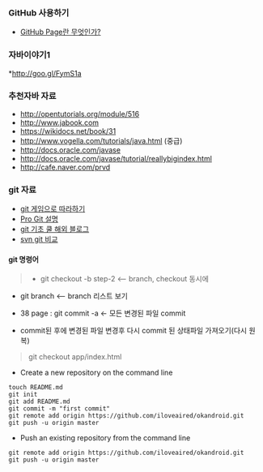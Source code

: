 ### GitHub 사용하기
 * [GitHub Page란 무엇인가?](https://help.github.com/categories/20/articles)


### 자바이야기1
 *http://goo.gl/FymS1a


### 추천자바 자료
* http://opentutorials.org/module/516
* http://www.jabook.com
* https://wikidocs.net/book/31
* http://www.vogella.com/tutorials/java.html  (중급)
* http://docs.oracle.com/javase
* http://docs.oracle.com/javase/tutorial/reallybigindex.html
* http://cafe.naver.com/prvd

### git 자료
* [git 게임으로 따라하기](http://learnbranch.urigit.com/)
* [Pro Git 설명](http://mobicon.tistory.com/182)
* [git 기초 쿨 해외 블로그](http://rogerdudler.github.io/git-guide/index.ko.html)
* [svn git 비교](http://www.slideshare.net/einsub/svn-git-17386752)
#### git 명령어
> * git checkout -b step-2  <--  branch, checkout 동시에
* git branch <-- branch 리스트 보기

* 38 page : git commit -a  <- 모든 변경된 파일 commit
* commit된 후에 변경된 파일 변경후 다시 commit 된 상태파일 가져오기(다시 원복)
> git checkout app/index.html


* Create a new repository on the command line
```
touch README.md
git init
git add README.md
git commit -m "first commit"
git remote add origin https://github.com/iloveaired/okandroid.git
git push -u origin master
```

* Push an existing repository from the command line 
```
git remote add origin https://github.com/iloveaired/okandroid.git
git push -u origin master
```